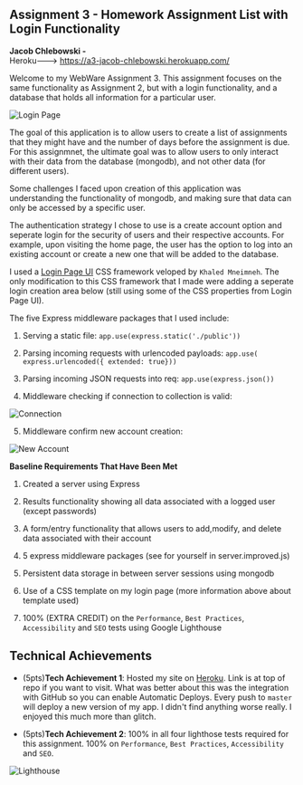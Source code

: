 ## Assignment 3 - Homework Assignment List with Login Functionality

<b>Jacob Chlebowski - </b> <br>
Heroku---> https://a3-jacob-chlebowski.herokuapp.com/  <br>


Welcome to my WebWare Assignment 3. This assignment focuses on the same functionality as Assignment 2, but with a login functionality, and a database that holds all information for a particular user.

![**Login Page**](https://github.com/jacobchlebowski/a3-persistence/blob/main/login.png?raw=true)

The goal of this application is to allow users to create a list of assignments that they might have and the number of days before the assignment is due. For this assignmnet, the ultimate goal was to allow users to only interact with their data from the database (mongodb), and not other data (for different users).

Some challenges I faced upon creation of this application was understanding the functionality of mongodb, and making sure that data can only be accessed by a specific user.


The authentication strategy I chose to use is a create account option and seperate login for the security of users and their respective accounts. For example, upon visiting the home page, the user has the option to log into an existing account or create a new one that will be added to the database.


I used a [Login Page UI](https://speckyboy.com/login-pages-html5-css/) CSS framework veloped by `Khaled Mneimneh`. The only modification to this CSS framework that I made were adding a seperate login creation area below (still using some of the CSS properties from Login Page UI).

The five Express middleware packages that I used include:
1) Serving a static file: `app.use(express.static('./public'))`
2) Parsing incoming requests with urlencoded payloads: `app.use( express.urlencoded({ extended: true}))`
3) Parsing incoming JSON requests into req: `app.use(express.json())`

4) Middleware checking if connection to collection is valid: 

![**Connection**](https://github.com/jacobchlebowski/a3-persistence/blob/main/connection.png?raw=true)


5) Middleware confirm new account creation: 

![**New Account**](https://github.com/jacobchlebowski/a3-persistence/blob/main/new_account.png?raw=true)


**Baseline Requirements That Have Been Met**
1) Created a server using Express
2) Results functionality showing all data associated with a logged user (except passwords)
3) A form/entry functionality that allows users to add,modify, and delete data associated with their account

4) 5 express middleware packages (see for yourself in server.improved.js)
5) Persistent data storage in between server sessions using mongodb
6) Use of a CSS template on my login page (more information above about template used)

7) 100% (EXTRA CREDIT) on the `Performance`, `Best Practices`, `Accessibility` and `SEO` tests using Google Lighthouse



## Technical Achievements
- (5pts)**Tech Achievement 1**: Hosted my site on [Heroku](https://github.com/cs4241-22a/a3-persistence/blob/main/README.md). Link is at top of repo if you want to visit. What was better about this was the integration with GitHub so you can enable Automatic Deploys. Every push to `master` will deploy a new version of my app. I didn't find anything worse really. I enjoyed this much more than glitch. 

- (5pts)**Tech Achievement 2**: 100% in all four lighthose tests required for this assignment. 100% on `Performance`, `Best Practices`, `Accessibility` and `SEO`.

![**Lighthouse**](https://github.com/jacobchlebowski/a3-persistence/blob/main/100%25.png?raw=true)



